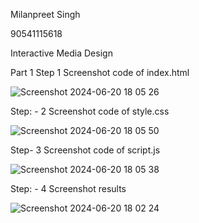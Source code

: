 Milanpreet Singh

90541115618

Interactive Media Design

Part 1
Step 1 Screenshot code of index.html

![Screenshot 2024-06-20 18 05 26](https://github.com/Milanpreet09/capstone/assets/135062030/ef50ae94-520f-4dc4-b872-cc839e4fd6af)

Step: - 2 Screenshot code of style.css

![Screenshot 2024-06-20 18 05 50](https://github.com/Milanpreet09/capstone/assets/135062030/9ea08b6d-1334-4632-ba8b-5c9437f10bfe)

Step- 3 Screenshot code of script.js

![Screenshot 2024-06-20 18 05 38](https://github.com/Milanpreet09/capstone/assets/135062030/31b16bac-ad0c-41f8-ab39-479d11bf701b)

Step: - 4 Screenshot results

![Screenshot 2024-06-20 18 02 24](https://github.com/Milanpreet09/capstone/assets/135062030/a09d74f9-6d33-4038-9716-a2a9c5d30be7)






